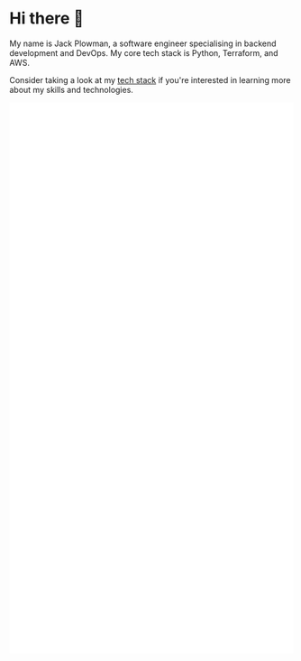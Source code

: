 # Hi there 👋

My name is Jack Plowman, a software engineer specialising in backend development and DevOps. My core tech stack is Python, Terraform, and AWS.

Consider taking a look at my [tech stack](https://jackplowman.github.io/tech-radar/) if you're interested in learning more about my skills and technologies.

![Metrics](./github-metrics.svg)
